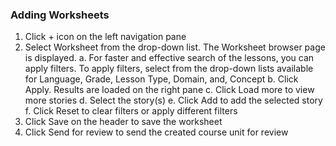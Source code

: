 ### Adding Worksheets
1. Click + icon on the left navigation pane 
1. Select Worksheet from the drop-down list. The Worksheet browser page is displayed.
		a. For faster and effective search of the lessons, you can apply filters. To apply filters, select from the drop-down lists available for Language, Grade, Lesson Type, Domain, and, Concept
		b. Click Apply. Results are loaded on the right pane
		c. Click Load more to view more stories
		d. Select the story(s) 
		e. Click Add to add the selected story
		f. Click Reset to clear filters or apply different filters
1. Click Save on the header to save the worksheet 
1. Click Send for review to send the created course unit for review